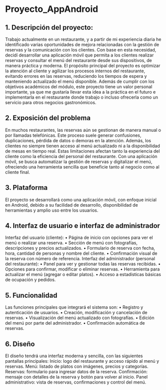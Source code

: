 # Proyecto_AppAndroid
 ## 1.	Descripción del proyecto: 
Trabajo actualmente en un restaurante, y a partir de mi experiencia diaria he identificado varias oportunidades de mejora relacionadas con la gestión de reservas y la comunicación con los clientes.
Con base en esta necesidad, decidí desarrollar una aplicación móvil que permita a los clientes realizar reservas y consultar el menú del restaurante desde sus dispositivos, de manera práctica y moderna.
El propósito principal del proyecto es optimizar la atención al cliente y agilizar los procesos internos del restaurante, evitando errores en las reservas, reduciendo los tiempos de espera y manteniendo actualizado el menú disponible.
Además de cumplir con los objetivos académicos del módulo, este proyecto tiene un valor personal importante, ya que me gustaría llevar esta idea a la práctica en el futuro e implementarla en el restaurante donde trabajo o incluso ofrecerla como un servicio para otros negocios gastronómicos.
 ## 2.	Exposición del problema
En muchos restaurantes, las reservas aún se gestionan de manera manual o por llamadas telefónicas. Este proceso suele generar confusiones, duplicaciones, pérdida de datos o demoras en la atención.
Además, los clientes no siempre tienen acceso al menú actualizado ni a la disponibilidad de mesas en tiempo real.
Estas limitaciones afectan tanto la experiencia del cliente como la eficiencia del personal del restaurante.
Con una aplicación móvil, se busca automatizar la gestión de reservas y digitalizar el menú, ofreciendo una herramienta sencilla que beneficie tanto al negocio como al cliente final.
 ## 3.	Plataforma
El proyecto se desarrollará como una aplicación móvil, con enfoque inicial en Android, debido a su facilidad de desarrollo, disponibilidad de herramientas y amplio uso entre los usuarios.

 ## 4.	Interfaz de usuario e interfaz de administrador
Interfaz del usuario (cliente):
•	Página de inicio con opciones para ver el menú o realizar una reserva.
•	Sección de menú con fotografías, descripciones y precios actualizados.
•	Formulario de reserva con fecha, hora, cantidad de personas y nombre del cliente.
•	Confirmación visual de la reserva con número de referencia.
Interfaz del administrador (personal del restaurante):
•	Panel para ver y gestionar todas las reservas recibidas.
•	Opciones para confirmar, modificar o eliminar reservas.
•	Herramienta para actualizar el menú (agregar o editar platos).
•	Acceso a estadísticas básicas de ocupación y pedidos.
 ## 5.	Funcionalidad
Las funciones principales que integrará el sistema son:
•	Registro y autenticación de usuarios.
•	Creación, modificación y cancelación de reservas.
•	Visualización del menú actualizado con fotografías.
•	Edición del menú por parte del administrador.
•	Confirmación automática de reservas.
## 6.	Diseño 
El diseño tendrá una interfaz moderna y sencilla, con las siguientes pantallas principales:
Inicio: logo del restaurante y acceso rápido al menú y reservas.
Menú: listado de platos con imágenes, precios y categorías.
Reservas: formulario para ingresar datos de la reserva.
Confirmación: mensaje con detalles de la reserva y botón para volver al inicio.
Panel administrativo: vista de reservas, confirmaciones y control del menú.

